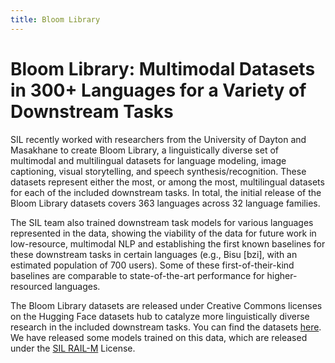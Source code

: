 ```yaml
---
title: Bloom Library
---
```


# Bloom Library: Multimodal Datasets in 300+ Languages for a Variety of Downstream Tasks

SIL recently worked with researchers from the University of Dayton and Masakhane to create Bloom Library, a linguistically diverse set of multimodal and multilingual datasets for language modeling, image captioning, visual storytelling, and speech synthesis/recognition. These datasets represent either the most, or among the most, multilingual datasets for each of the included downstream tasks. In total, the initial release of the Bloom Library datasets covers 363 languages across 32 language families. 

The SIL team also trained downstream task models for various languages represented in the data, showing the viability of the data for future work in low-resource, multimodal NLP and establishing the first known baselines for these downstream tasks in certain languages (e.g., Bisu [bzi], with an estimated population of 700 users). Some of these first-of-their-kind baselines are comparable to state-of-the-art performance for higher-resourced languages. 

The Bloom Library datasets are released under Creative Commons licenses on the Hugging Face datasets hub to catalyze more linguistically diverse research in the included downstream tasks. You can find the datasets [here](https://huggingface.co/sil-ai). We have released some models trained on this data, which are released under the [SIL RAIL-M](../rail) License.